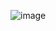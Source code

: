 
![image](https://user-images.githubusercontent.com/24725642/123551586-dc629f00-d748-11eb-9aef-026ce0946479.png)

